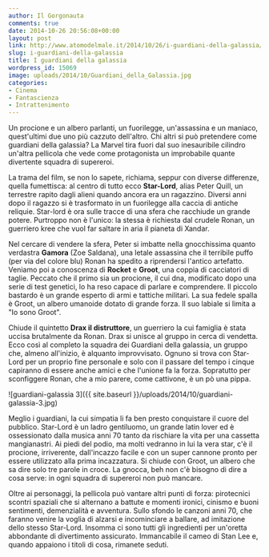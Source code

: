 ```yaml
---
author: Il Gorgonauta
comments: true
date: 2014-10-26 20:56:08+00:00
layout: post
link: http://www.atomodelmale.it/2014/10/26/i-guardiani-della-galassia/
slug: i-guardiani-della-galassia
title: I guardiani della galassia
wordpress_id: 15069
image: uploads/2014/10/Guardiani_della_Galassia.jpg
categories:
- Cinema
- Fantascienza
- Intrattenimento
---
```


Un procione e un albero parlanti, un fuorilegge, un'assassina e un maniaco, quest'ultimi due uno più cazzuto dell'altro. Chi altri si può pretendere come guardiani della galassia? La Marvel tira fuori dal suo inesauribile cilindro un'altra pellicola che vede come protagonista un improbabile quante divertente squadra di supereroi.

La trama del film, se non lo sapete, richiama, seppur con diverse differenze, quella fumettisca: al centro di tutto ecco **Star-Lord**, alias Peter Quill, un terrestre rapito dagli alieni quando ancora era un ragazzino. Diversi anni dopo il ragazzo si è trasformato in un fuorilegge alla caccia di antiche reliquie. Star-lord è ora sulle tracce di una sfera che racchiude un grande potere. Purtroppo non è l'unico: la stessa è richiesta dal crudele Ronan, un guerriero kree che vuol far saltare in aria il pianeta di Xandar.

Nel cercare di vendere la sfera, Peter si imbatte nella gnocchissima quanto verdastra **Gamora** (Zoe Saldana), una letale assassina che il terribile puffo (per via del colore blu) Ronan ha spedito a riprendersi l'antico artefatto. Veniamo poi a conoscenza di **Rocket** e **Groot**, una coppia di cacciatori di taglie. Peccato che il primo sia un procione, il cui dna, modificato dopo una serie di test genetici, lo ha reso capace di parlare e comprendere. Il piccolo bastardo è un grande esperto di armi e tattiche militari. La sua fedele spalla è Groot, un albero umanoide dotato di grande forza. Il suo labiale si limita a "Io sono Groot".

Chiude il quintetto **Drax il distruttore**, un guerriero la cui famiglia è stata uccisa brutalmente da Ronan. Drax si unisce al gruppo in cerca di vendetta. Ecco così al completo la squadra dei Guardiani della galassia, un gruppo che, almeno all'inizio, è alquanto improvvisato. Ognuno si trova con Star-Lord per un proprio fine personale e solo con il passare del tempo i cinque capiranno di essere anche amici e che l'unione fa la forza. Sopratutto per sconfiggere Ronan, che a mio parere, come cattivone, è un pò una pippa.

![guardiani-galassia 3]({{ site.baseurl }}/uploads/2014/10/guardiani-galassia-3.jpg)

Meglio i guardiani, la cui simpatia li fa ben presto conquistare il cuore del pubblico. Star-Lord è un ladro gentiluomo, un grande latin lover ed è ossessionato dalla musica anni 70 tanto da rischiare la vita per una cassetta mangianastri. Ai piedi del podio, ma molti vedranno in lui la vera star, c'è il procione, irriverente, dall'incazzo facile e con un super cannone pronto per essere utilizzato alla prima incazzatura. Si chiude con Groot, un albero che sa dire solo tre parole in croce. La gnocca, beh non c'è bisogno di dire a cosa serve: in ogni squadra di supereroi non può mancare.

Oltre ai personaggi, la pellicola può vantare altri punti di forza: pirotecnici scontri spaziali che si alternano a battute e momenti ironici, cinismo e buoni sentimenti, demenzialità e avventura. Sullo sfondo le canzoni anni 70, che faranno venire la voglia di alzarsi e incominciare a ballare, ad imitazione dello stesso Star-Lord. Insomma ci sono tutti gli ingredienti per un'oretta abbondante di divertimento assicurato. Immancabile il cameo di Stan Lee e, quando appaiono i titoli di cosa, rimanete seduti.
